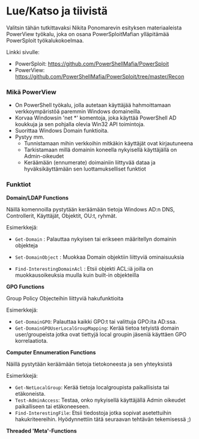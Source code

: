 # Lue/Katso ja tiivistä

Valitsin tähän tutkittavaksi Nikita Ponomarevin esityksen materiaaleista PowerView työkalu, joka on osana PowerSploitMafian ylläpitämää PowerSploit työkalukokoelmaa.

Linkki sivulle:
-  PowerSploit: https://github.com/PowerShellMafia/PowerSploit
-  PowerView: https://github.com/PowerShellMafia/PowerSploit/tree/master/Recon

### Mikä PowerView

-  On PowerShell työkalu, jolla autetaan käyttäjää hahmoittamaan verkkoympäristöä paremmin Windows domaineilla.
-  Korvaa Windowsin 'net *' komentoja, joka käyttää PowerShell AD koukkuja ja sen pohjalla olevia Win32 API toimintoja.
-  Suorittaa Windows Domain funktioita.
-  Pystyy mm.
      -  Tunnistamaan mihin verkkoihin mitkäkin käyttäjät ovat kirjautuneena
      -  Tarkistamaan millä domainin koneella nykyisellä käyttäjällä on Admin-oikeudet
      -  Keräämään (ennumerate) doimainiin liittyvää dataa ja hyväksikäyttämään sen luottamukselliset funktiot

### Funktiot

  **Domain/LDAP Functions**

Näillä komennoilla pystytään keräämään tietoja Windows AD:n DNS, Controllerit, Käyttäjät, Objektit, OU:t, ryhmät.

  Esimerkkejä:

-  `Get-Domain` : Palauttaa nykyisen tai erikseen määritellyn domainin objekteja

-  `Set-DomainObject` : Muokkaa Domain objektiin liittyviä ominaisuuksia

-  `Find-InterestingDomainAcl` : Etsii objekti ACL:iä joilla on muokkausoikeuksia muulla kuin built-in objekteilla

  **GPO Functions**

Group Policy Objecteihin liittyviä hakufunktioita

  Esimerkkejä:

-  `Get-DomainGPO`: Palauttaa kaikki GPO:t tai valittuja GPO:ita AD:ssa.
-  `Get-DomainGPOUserLocalGroupMapping`: Kerää tietoa tetyistä domain user/groupeista jotka ovat tiettyjä local groupin jäseniä käyttäen GPO korrelaatiota.

**Computer Ennumeration Functions**

Näillä pystytään keräämään tietoja tietokoneesta ja sen yhteyksistä

Esimerkkejä:

-  `Get-NetLocalGroup`: Kerää tietoja localgroupista paikallisista tai etäkoneista.
-  `Test-AdminAccess`: Testaa, onko nykyisellä käyttäjällä Admin oikeudet paikalliseen tai etäkoneeseen.
-  `Find-InterestingFile`: Etsii tiedostoja jotka sopivat asetettuihin hakukriteereihin. Hyödynnettiin tätä seuraavan tehtävän tekemisessä ;)

**Threaded 'Meta'-Functions**

